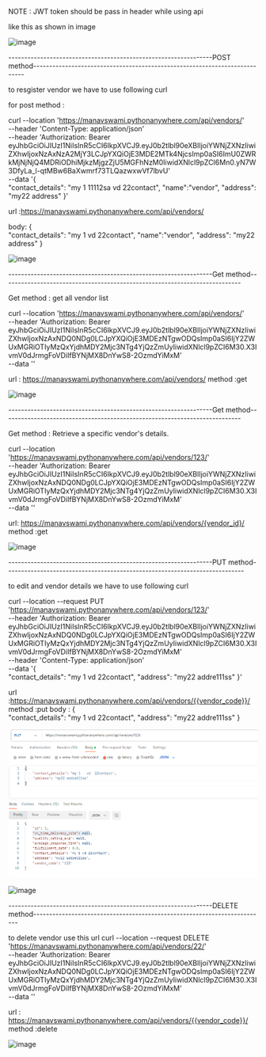 
NOTE : JWT token should be pass in header while using api 

like this as shown in image 

![image](https://github.com/manavswami/fatmug/assets/24460055/0fff63ad-c338-46f3-af7f-c3c5ed13d62f)



----------------------------------------------------------------POST method---------------------------------------------------------------------------



to resgister vendor  we have to use  following curl


for post method :

curl --location 'https://manavswami.pythonanywhere.com/api/vendors/' \
--header 'Content-Type: application/json' \
--header 'Authorization: Bearer eyJhbGciOiJIUzI1NiIsInR5cCI6IkpXVCJ9.eyJ0b2tlbl90eXBlIjoiYWNjZXNzIiwiZXhwIjoxNzAxNzA2MjY3LCJpYXQiOjE3MDE2MTk4NjcsImp0aSI6ImU0ZWRkMjNjNjQ4MDRiODhiMjkzMjgzZjU5MGFhNzM0IiwidXNlcl9pZCI6Mn0.yN7W3DfyLa_l-qtMBw6BaXwmrf73TLQazwxwVf7lbvU' \
--data '{   
    "contact_details": "my 1 11112sa  vd  22contact",
    "name":"vendor",
    "address": "my22 address"
}'

url :https://manavswami.pythonanywhere.com/api/vendors/


body:
{   
    "contact_details": "my 1   vd  22contact",
    "name":"vendor",
    "address": "my22 address"
}

![image](https://github.com/manavswami/fatmug/assets/24460055/9153b410-1bac-42c3-b801-d519b5eb3c31)





----------------------------------------------------------------Get method---------------------------------------------------------------------------

Get method : get all vendor list 


curl --location 'https://manavswami.pythonanywhere.com/api/vendors/' \
--header 'Authorization: Bearer eyJhbGciOiJIUzI1NiIsInR5cCI6IkpXVCJ9.eyJ0b2tlbl90eXBlIjoiYWNjZXNzIiwiZXhwIjoxNzAxNDQ0NDg0LCJpYXQiOjE3MDEzNTgwODQsImp0aSI6IjY2ZWUxMGRiOTIyMzQxYjdhMDY2Mjc3NTg4YjQzZmUyIiwidXNlcl9pZCI6M30.X3IvmV0dJrmgFoVDiIfBYNjMX8DnYwS8-2OzmdYiMxM' \
--data ''



url : https://manavswami.pythonanywhere.com/api/vendors/
method :get

![image](https://github.com/manavswami/fatmug/assets/24460055/e93ff549-edae-400c-97b5-438fc9399065)


----------------------------------------------------------------Get method---------------------------------------------------------------------------


Get method :  Retrieve a specific vendor's details.


curl --location 'https://manavswami.pythonanywhere.com/api/vendors/123/' \
--header 'Authorization: Bearer eyJhbGciOiJIUzI1NiIsInR5cCI6IkpXVCJ9.eyJ0b2tlbl90eXBlIjoiYWNjZXNzIiwiZXhwIjoxNzAxNDQ0NDg0LCJpYXQiOjE3MDEzNTgwODQsImp0aSI6IjY2ZWUxMGRiOTIyMzQxYjdhMDY2Mjc3NTg4YjQzZmUyIiwidXNlcl9pZCI6M30.X3IvmV0dJrmgFoVDiIfBYNjMX8DnYwS8-2OzmdYiMxM' \
--data ''


url: https://manavswami.pythonanywhere.com/api/vendors/{vendor_id}/
method :get


![image](https://github.com/manavswami/fatmug/assets/24460055/faa0e6c4-789c-4948-9dd7-b0d211b7eebb)


----------------------------------------------------------------PUT method---------------------------------------------------------------------------



to edit and vendor details we have to use following curl 

curl --location --request PUT 'https://manavswami.pythonanywhere.com/api/vendors/123/' \
--header 'Authorization: Bearer eyJhbGciOiJIUzI1NiIsInR5cCI6IkpXVCJ9.eyJ0b2tlbl90eXBlIjoiYWNjZXNzIiwiZXhwIjoxNzAxNDQ0NDg0LCJpYXQiOjE3MDEzNTgwODQsImp0aSI6IjY2ZWUxMGRiOTIyMzQxYjdhMDY2Mjc3NTg4YjQzZmUyIiwidXNlcl9pZCI6M30.X3IvmV0dJrmgFoVDiIfBYNjMX8DnYwS8-2OzmdYiMxM' \
--header 'Content-Type: application/json' \
--data '{   
    "contact_details": "my 1   vd  22contact",
    "address": "my22 addre111ss"
}'



url :https://manavswami.pythonanywhere.com/api/vendors/{{vendor_code}}/
method :put
body :
{   
    "contact_details": "my 1   vd  22contact",
    "address": "my22 addre111ss"
}

![Alt text](image-5.png)

![image](https://github.com/manavswami/fatmug/assets/24460055/72b887ab-8a78-4513-acfa-9b75a17780c7)


----------------------------------------------------------------DELETE method-------------------------------------------------------------------------



to delete vendor 
use this url
curl --location --request DELETE 'https://manavswami.pythonanywhere.com/api/vendors/22/' \
--header 'Authorization: Bearer eyJhbGciOiJIUzI1NiIsInR5cCI6IkpXVCJ9.eyJ0b2tlbl90eXBlIjoiYWNjZXNzIiwiZXhwIjoxNzAxNDQ0NDg0LCJpYXQiOjE3MDEzNTgwODQsImp0aSI6IjY2ZWUxMGRiOTIyMzQxYjdhMDY2Mjc3NTg4YjQzZmUyIiwidXNlcl9pZCI6M30.X3IvmV0dJrmgFoVDiIfBYNjMX8DnYwS8-2OzmdYiMxM' \
--data ''


url : https://manavswami.pythonanywhere.com/api/vendors/{{vendor_code}}/
method :delete

![image](https://github.com/manavswami/fatmug/assets/24460055/fef13e80-0f78-4323-999f-91f2ddda98e0)
